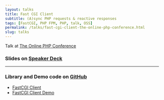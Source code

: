```yaml
---
layout: talks
title: Fast CGI Client
subtitle: (A)sync PHP requests & reactive responses
tags: [FastCGI, PHP FPM, PHP, talk, OSS]
permalink: /talks/fast-cgi-client-the-online-php-conference.html
slug: talks
---
```

 
Talk at [The Online PHP Conference](https://phpconference.online/conference) 
  
### Slides on [Speaker Deck](https://speakerdeck.com/hollodotme)

<script async class="speakerdeck-embed" data-id="edba83b72dd04a31917485f52e611ea3" data-ratio="1.77777777777778" src="//speakerdeck.com/assets/embed.js"></script>

---

### Library and Demo code on [GitHub](https://github.com/hollodotme)

* [FastCGI Client](https://github.com/hollodotme/fast-cgi-client)
* [FastCGI Client Demo](https://github.com/hollodotme/fast-cgi-client-demo)
